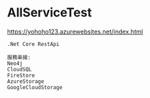 # AllServiceTest
https://yohoho123.azurewebsites.net/index.html
```
.Net Core RestApi 
```
```
服務串接:
Neo4j
CloudSQL
FireStore
AzureStorage
GoogleCloudStorage
```

